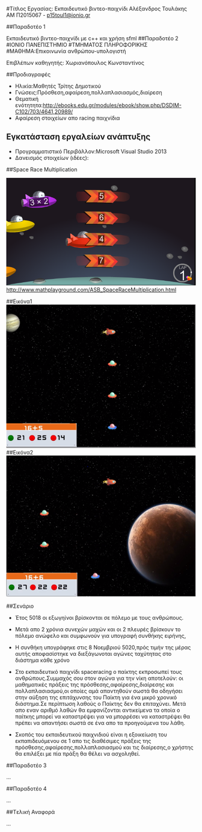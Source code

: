 
#Τίτλος Εργασίας: Εκπαιδευτικό βιντεο-παιχνίδι
Αλέξανδρος Τουλάκης ΑΜ Π2015067 - p15toul1@ionio.gr

##Παραδοτέο 1

Εκπαιδευτικό βιντεο-παιχνίδι με c++ και χρήση sfml 
##Παραδοτέο 2
#ΙΟΝΙΟ ΠΑΝΕΠΙΣΤΗΜΙΟ
#ΤΜΗΜΑΤΟΣ ΠΛΗΡΟΦΟΡΙΚΗΣ
#ΜΑΘΗΜΑ:Επικοινωνία ανθρώπου-υπολογιστή

Επιβλέπων καθηγητής: Χωριανόπουλος Κωνσταντίνος 


##Προδιαγραφές

* Ηλικία:Μαθητές Τρίτης Δημοτικού
* Γνώσεις:Πρόσθεση,αφαίρεση,πολλαπλασιασμός,διαίρεση
* Θεματική ενότητητα:http://ebooks.edu.gr/modules/ebook/show.php/DSDIM-C102/703/4641,20989/
* Αφαίρεση στοιχείων απο racing παιχνίδια


## Εγκατάσταση εργαλείων ανάπτυξης

* Προγραμματιστικό Περιβάλλον:Microsoft Visual Studio 2013
* Δανεισμός στοιχείων  (ιδέες):

##Space Race Multiplication

![Space Race Multiplication](SpaceRaceMultiplication.PNG)
http://www.mathplayground.com/ASB_SpaceRaceMultiplication.html

##Εικόνα1
![εικόνα1](SpaceRaceShooting1.PNG)
##Εικόνα2
![εικόνα2](SpaceRaceShooting2.PNG)

##Σενάριο

* Έτος 5018 οι εξωγηίνοι βρίσκονται σε  πόλεμο με τους ανθρώπους.
* Μετά απο 2 χρόνια συνεχών μαχών και οι  2 πλευρές βρίσκουν το πόλεμο ανώφελο και συμφωνούν για υπογραφή συνθήκης ειρήνης,

* H συνθήκη υπογράφηκε στις  8 Νοεμβριού 5020,πρός τιμήν της μέρας αυτής αποφασίστηκε να διεξάγωνοται αγώνες ταχύτητας στο διάστημα κάθε    χρόνο 
* Στο εκπαιδευτικό παιχνίδι spaceracing ο παίκτης εκπροσωπεί τους ανθρώπους.Συμμαχός σου στον αγώνα για την νίκη αποτελούν:
 οι μαθηματικές πράξεις της πρόσθεσης,αφαίρεσης,διαίρεσης και πολλαπλασιασμού,οι οποίες αμά απαντηθούν σωστά θα οδηγήσει στην αύξηση της  επιτάχυνσης του Παίκτη για ένα μικρό χρονικό διάστημα.Σε περίπτωση λαθούς ο Παίκτης δεν θα επιταχύνει. Μετά απο εναν  αριθμό λαθών 
 θα εμφανίζονται αντικείμενα τα οποία ο παίτκης μπορεί να καταστρέψει για να μπορρέσει να καταστρέψει θα πρέπει να απαντήσει σωστά σε ένα απο τα προηγούμενα του λάθη.
  
* Σκοπός του εκπαιδευτικού παιχνιδιού είναι η εξοικείωση του εκπαπιδευόμενου σε 1 απο τις διαθέσιμες πράξεις της πρόσθεσης,αφαίρεσης,πολλαπλασιασμού και τις διαίρεσης,ο χρήστης θα επιλέξει με πία πράξη θα θέλει να ασχοληθεί.
   



##Παραδοτέο 3

...

##Παραδοτέο 4

...

##Tελική Αναφορά

...
